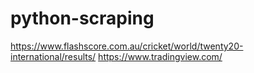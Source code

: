 # python-scraping
https://www.flashscore.com.au/cricket/world/twenty20-international/results/
https://www.tradingview.com/